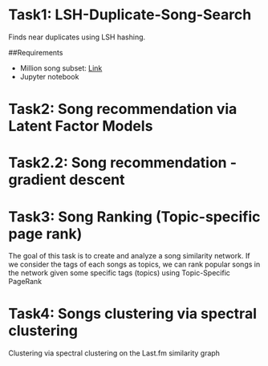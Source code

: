 # Task1: LSH-Duplicate-Song-Search
Finds near duplicates using LSH hashing.

##Requirements
- Million song subset: [Link](http://labrosa.ee.columbia.edu/millionsong/)
- Jupyter notebook

# Task2: Song recommendation via Latent Factor Models

# Task2.2:  Song recommendation - gradient descent

# Task3: Song Ranking (Topic-specific page rank)
The goal of this task is to create and analyze a song similarity network. 
If we consider the tags of each songs as topics, we can rank popular songs in
the network given some specific tags (topics) using Topic-Specific PageRank

# Task4: Songs clustering via spectral clustering

Clustering via spectral clustering on the Last.fm similarity graph